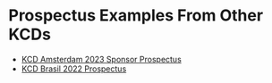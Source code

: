 # Prospectus Examples From Other KCDs

* [KCD Amsterdam 2023 Sponsor Prospectus](https://docs.google.com/presentation/d/15-7sbf509q0dMme6fdZRgzNrtpsaaBHabyz-57rctVQ/edit?usp=sharing)
* [KCD Brasil 2022 Prospectus](/files/KCD%20Brasil%20Sponsor%20Prospectus%20(4).pdf)

